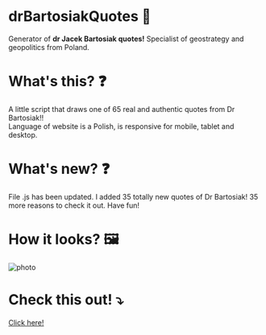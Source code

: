 # drBartosiakQuotes :file_folder:
Generator of **dr Jacek Bartosiak quotes!**  Specialist of geostrategy and geopolitics from Poland.

# What's this? :question:
A little script that draws one of 65 real and authentic quotes from Dr Bartosiak!!</br>
Language of website is a Polish, is responsive for mobile, tablet and desktop.

# What's new? :question:
File .js has been updated. I added 35 totally new quotes of Dr Bartosiak! 35 more reasons to check it out. Have fun!

# How it looks? 🖼️
![photo](https://i.imgur.com/kAKjxNN.png)

# Check this out! :arrow_heading_down:
[Click here!](https://emarcins.github.io/drBartosiakQuotes)
